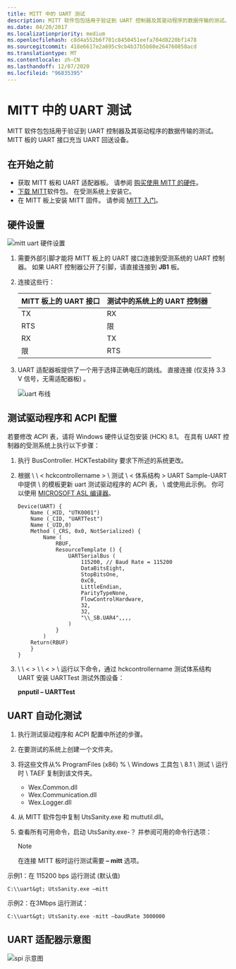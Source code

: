 ```yaml
---
title: MITT 中的 UART 测试
description: MITT 软件包包括用于验证到 UART 控制器及其驱动程序的数据传输的测试。 MITT 板的 UART 接口充当 UART 回送设备。
ms.date: 04/20/2017
ms.localizationpriority: medium
ms.openlocfilehash: c8d4a552b6f701c8450451eefa704d8220bf1478
ms.sourcegitcommit: 418e6617e2a695c9cb4b37b5b60e264760858acd
ms.translationtype: MT
ms.contentlocale: zh-CN
ms.lasthandoff: 12/07/2020
ms.locfileid: "96835395"
---
```

# <a name="uart-tests-in-mitt"></a>MITT 中的 UART 测试

MITT 软件包包括用于验证到 UART 控制器及其驱动程序的数据传输的测试。 MITT 板的 UART 接口充当 UART 回送设备。

## <a name="before-you-begin"></a>在开始之前

- 获取 MITT 板和 UART 适配器板。 请参阅 [购买使用 MITT 的硬件](./multi-interface-test-tool--mitt--.md)。
- [下载 MITT](/previous-versions/dn919810(v=vs.85))软件包。 在受测系统上安装它。
- 在 MITT 板上安装 MITT 固件。 请参阅 [MITT 入门](./get-started-with-mitt---.md)。

## <a name="hardware-setup"></a>硬件设置

![mitt uart 硬件设置](images/mitt-uart.jpg)

1. 需要外部引脚才能将 MITT 板上的 UART 接口连接到受测系统的 UART 控制器。 如果 UART 控制器公开了引脚，请直接连接到 **JB1** 板。
2. 连接这些行：

    | MITT 板上的 UART 接口 | 测试中的系统上的 UART 控制器 |
    |----------------------------------|------------------------------------------|
    | TX                               | RX                                       |
    | RTS                              | 限                                      |
    | RX                               | TX                                       |
    | 限                              | RTS                                      |

3. UART 适配器板提供了一个用于选择正确电压的跳线。 直接连接 (仅支持 3.3 V 信号，无需适配器板) 。

    ![uart 布线](images/uart-wiring.png)

## <a name="test-driver-and-acpi-configuration"></a>测试驱动程序和 ACPI 配置

若要修改 ACPI 表，请将 Windows 硬件认证包安装 (HCK) 8.1。 在具有 UART 控制器的受测系统上执行以下步骤：

1. 执行 BusController. HCKTestability 要求下所述的系统更改。
2. 根据 \\ \\ &lt; hckcontrollername &gt; \\ 测试 \\ &lt; 体系结构 &gt; UART Sample-UART 中提供 \\ 的模板更新 uart 测试驱动程序的 ACPI 表， \\ 或使用此示例。 你可以使用 [MICROSOFT ASL 编译器](../bringup/microsoft-asl-compiler.md)。

    ``` syntax
    Device(UART) {
        Name (_HID, "UTK0001")
        Name (_CID, "UARTTest")
        Name (_UID,0)
        Method (_CRS, 0x0, NotSerialized) {
            Name (
                RBUF,
                ResourceTemplate () {
                    UARTSerialBus (
                        115200, // Baud Rate = 115200
                        DataBitsEight,
                        StopBitsOne,
                        0xC0,
                        LittleEndian,
                        ParityTypeNone,
                        FlowControlHardware,
                        32,
                        32,
                        "\\_SB.UAR4",,,,
                    )
                }
            )
        Return(RBUF)
        }
    }
    ```

3. \\ \\ &lt; &gt; \\ \\ &lt; &gt; \\ 运行以下命令，通过 hckcontrollername 测试体系结构 UART 安装 UARTTest 测试外围设备：

    **pnputil – UARTTest**

## <a name="uart-automation-tests"></a>UART 自动化测试

1. 执行测试驱动程序和 ACPI 配置中所述的步骤。
2. 在要测试的系统上创建一个文件夹。
3. 将这些文件从% ProgramFiles (x86) % \\ Windows 工具包 \\ 8.1 \\ 测试 \\ 运行时 \\ TAEF 复制到该文件夹。
    - Wex.Common.dll
    - Wex.Communication.dll
    - Wex.Logger.dll

4. 从 MITT 软件包中复制 UtsSanity.exe 和 muttutil.dll。
5. 查看所有可用命令，启动 UtsSanity.exe-？ 并参阅可用的命令行选项：
    >[!NOTE]
    >在连接 MITT 板时运行测试需要 **– mitt** 选项。

示例1：在 115200 bps 运行测试 (默认值) 

`C:\\uart&gt; UtsSanity.exe –mitt`

示例2：在3Mbps 运行测试：

`C:\\uart&gt; UtsSanity.exe -mitt –baudRate 3000000`

## <a name="uart-adapter-schematic"></a>UART 适配器示意图

![spi 示意图](images/spi-schematic.png)
